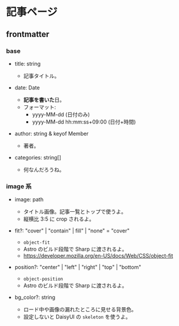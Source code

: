 # 記事ページ

## frontmatter

### base

- title: string

  - 記事タイトル。

- date: Date

  - **記事を書いた**日。
  - フォーマット:
    - yyyy-MM-dd (日付のみ)
    - yyyy-MM-dd hh:mm:ss+09:00 (日付+時間)

- author: string & keyof Member

  - 著者。

- categories: string[]
  - 何なんだろうね。

### image 系

- image: path

  - タイトル画像。記事一覧とトップで使うよ。
  - 縦横比 3:5 に crop されるよ。

- fit?: "cover" | "contain" | fill" | "none" = "cover"

  - `object-fit`
  - Astro のビルド段階で Sharp に渡されるよ。
  - <https://developer.mozilla.org/en-US/docs/Web/CSS/object-fit>

- position?: "center" | "left" | "right" | "top" | "bottom"

  - `object-position`
  - Astro のビルド段階で Sharp に渡されるよ。

- bg_color?: string
  - ロード中や画像の漏れたところに見せる背景色。
  - 設定しないと DaisyUI の `skeleton` を使うよ。
